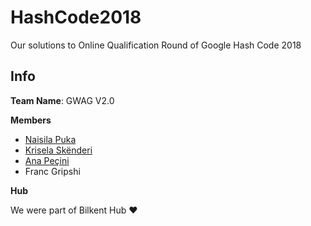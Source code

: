 # HashCode2018
Our solutions to Online Qualification Round of Google Hash Code 2018

## Info
**Team Name**: GWAG V2.0

**Members**
  * [Naisila Puka](https://github.com/NaisilaPuka)
  * [Krisela Skënderi](https://github.com/kriselaskenderi)
  * [Ana Peçini](https://github.com/annapecini)
  * Franc Gripshi

**Hub**

We were part of Bilkent Hub :heart:
